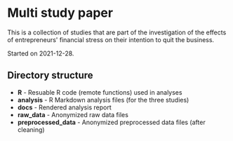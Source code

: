 # Multi study paper

This is a collection of studies that are part of the investigation of the effects of entrepreneurs' financial stress on their intention to quit the business.

Started on 2021-12-28.

## Directory structure

* **R** - Resuable R code (remote functions) used in analyses 
* **analysis** - R Markdown analysis files (for the three studies)
* **docs** - Rendered analysis report
* **raw_data** - Anonymized raw data files
* **preprocessed_data** - Anonymized preprocessed data files (after cleaning)


